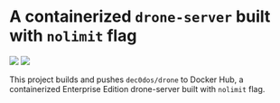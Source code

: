 # A containerized `drone-server` built with `nolimit` flag

![](https://github.com/dec0dos/drone-nolimit/workflows/Build%20and%20push/badge.svg)
![](https://img.shields.io/docker/v/dec0dos/drone/latest)

This project builds and pushes `dec0dos/drone` to Docker Hub, a containerized Enterprise Edition drone-server built with `nolimit` flag.

